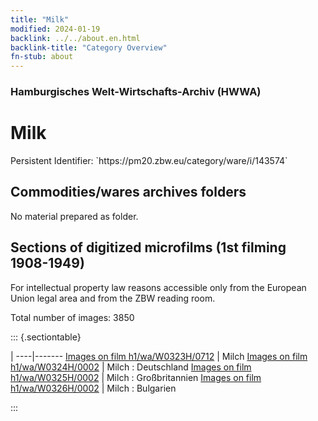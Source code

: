 ```yaml
---
title: "Milk"
modified: 2024-01-19
backlink: ../../about.en.html
backlink-title: "Category Overview"
fn-stub: about
---
```


### Hamburgisches Welt-Wirtschafts-Archiv (HWWA)

# Milk

<div class="hint">Persistent Identifier: `https://pm20.zbw.eu/category/ware/i/143574`</div>







## Commodities/wares archives folders





No material prepared as folder.



<a id="filmsections" />

## Sections of digitized microfilms (1st filming 1908-1949)

<p>For intellectual property law reasons accessible only from the European Union legal area and from the ZBW reading room.</p>



<p>Total number of images: 3850</p>




::: {.sectiontable}

 | 
----|-------
<a class="btn" href="https://pm20.zbw.eu/film/h1/wa/W0323H/0712" rel="nofollow">Images on film h1/wa/W0323H/0712</a> | Milch
<a class="btn" href="https://pm20.zbw.eu/film/h1/wa/W0324H/0002" rel="nofollow">Images on film h1/wa/W0324H/0002</a> | Milch : Deutschland
<a class="btn" href="https://pm20.zbw.eu/film/h1/wa/W0325H/0002" rel="nofollow">Images on film h1/wa/W0325H/0002</a> | Milch : Großbritannien
<a class="btn" href="https://pm20.zbw.eu/film/h1/wa/W0326H/0002" rel="nofollow">Images on film h1/wa/W0326H/0002</a> | Milch : Bulgarien


:::
















